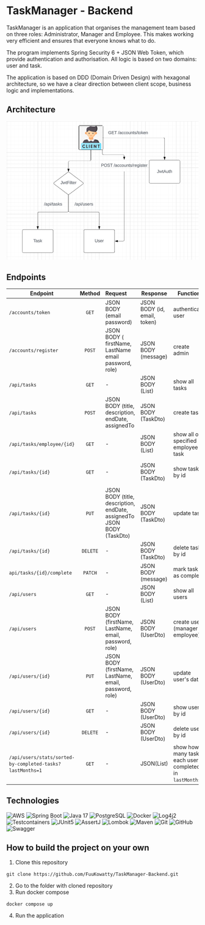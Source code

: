 # TaskManager - Backend
TaskManager is an application that organises the management team based on three roles:
Administrator, Manager and Employee. This makes working very efficient and ensures that everyone knows what to do.

The program implements Spring Security 6 + JSON Web Token, which provide authentication and authorisation.
All logic is based on two domains: user and task.

The application is based on DDD (Domain Driven Design) with hexagonal architecture, so we have a clear direction between client scope, business logic and implementations.

## Architecture
![Architecture](./architecture/architecture-v1.png)


## Endpoints

| Endpoint                                                  |  Method  | Request                                                                                    | Response                          | Function                                                | Authorization                                |
|-----------------------------------------------------------|:--------:|:-------------------------------------------------------------------------------------------|-----------------------------------|---------------------------------------------------------|----------------------------------------------|
| `/accounts/token`                                         |  `GET`   | JSON BODY (email<br/>password)                                                             | JSON BODY (id, email, token)      | authenticate user                                       | *                                            |
| `/accounts/register`                                      |  `POST`  | JSON BODY (<br/>firstName,<br/>LastName<br/>email<br/>password, role)                      | JSON BODY (message)               | create admin                                            | *                                            |
| `/api/tasks`                                              |  `GET`   | -                                                                                          | JSON BODY (List<TaskDto>)         | show all tasks                                          | ADMIN, MANAGER                               |
| `/api/tasks`                                              |  `POST`  | JSON BODY (title, description, endDate, assignedTo                                         | JSON BODY (TaskDto)               | create task                                             | ADMIN, MANAGER                               |
| `/api/tasks/employee/{id}`                                |  `GET`   | -                                                                                          | JSON BODY (List<TaskDto>)         | show all of specified employee task                     | ADMIN, MANAGER, EMPLOYEE(If it is his tasks) |
| `/api/tasks/{id}`                                         |  `GET`   | -                                                                                          | JSON BODY (TaskDto)               | show task by id                                         | ADMIN, MANAGER, EMPLOYEE(If it is his tasks) |
| `/api/tasks/{id}`                                         |  `PUT`   | JSON BODY (title, description, endDate, assignedTo                     JSON BODY (TaskDto) | JSON BODY (TaskDto)               | update task                                             | ADMIN, MANAGER                               |
| `/api/tasks/{id}`                                         | `DELETE` | -                                                                                          | JSON BODY (TaskDto)               | delete  task  by id                                     | ADMIN, MANAGER                               |
| `api/tasks/{id}/complete`                                 | `PATCH`  | -                                                                                          | JSON BODY (message)               | mark task as complete                                   | EMPLOYEE(If it is his tasks)                 |
| `/api/users`                                              |  `GET`   | -                                                                                          | JSON BODY (List<UserDto>)         | show all users                                          | ADMIN                                        |
| `/api/users`                                              |  `POST`  | JSON BODY (firstName, LastName, email, password, role)                                     | JSON BODY (UserDto)               | create user (manager or employee)                       | ADMIN                                        |
| `/api/users/{id}`                                         |  `PUT`   | JSON BODY (firstName, LastName, email, password, role)                                     | JSON BODY (UserDto)               | update user's data                                      | ADMIN                                        |
| `/api/users/{id}`                                         |  `GET`   | -                                                                                          | JSON BODY (UserDto)               | show user by id                                         | ADMIN                                        |
| `/api/users/{id}`                                         | `DELETE` | -                                                                                          | JSON BODY (UserDto)               | delete user by id                                       | ADMIN                                        |
| `/api/users/stats/sorted-by-completed-tasks?lastMonths=1` |  `GET`   | -                                                                                          | JSON(List<EmployeeStatisticsDto>) | show how many tasks each user completed in `lastMonths` | ADMIN, MANAGER                               |


## Technologies

![AWS](https://img.shields.io/badge/AWS-232F3E?style=for-the-badge&logo=amazon-aws&logoColor=white)
![Spring Boot](https://img.shields.io/badge/Spring_Boot-6DB33F?style=for-the-badge&logo=spring-boot&logoColor=white)
![Java 17](https://img.shields.io/badge/Java_17-007396?style=for-the-badge&logo=java&logoColor=white)
![PostgreSQL](https://img.shields.io/badge/PostgreSQL-47A248?style=for-the-badge&logo=mongodb&logoColor=white)
![Docker](https://img.shields.io/badge/Docker-2496ED?style=for-the-badge&logo=docker&logoColor=white)
![Log4j2](https://img.shields.io/badge/Log4j2-9B7E3E?style=for-the-badge&logo=apache&logoColor=white)
![Testcontainers](https://img.shields.io/badge/Testcontainers-2496ED?style=for-the-badge&logo=docker&logoColor=white)
![JUnit5](https://img.shields.io/badge/JUnit5-25A162?style=for-the-badge&logo=java&logoColor=white)
![AssertJ](https://img.shields.io/badge/AssertJ-26A65B?style=for-the-badge&logoColor=white)
![Lombok](https://img.shields.io/badge/Lombok-007396?style=for-the-badge&logo=java&logoColor=white)
![Maven](https://img.shields.io/badge/Maven-C71A36?style=for-the-badge&logo=apache-maven&logoColor=white)
![Git](https://img.shields.io/badge/Git-F05032?style=for-the-badge&logo=git&logoColor=white)
![GitHub](https://img.shields.io/badge/GitHub-181717?style=for-the-badge&logo=github&logoColor=white)
![Swagger](https://img.shields.io/badge/Swagger-85EA2D?style=for-the-badge&logo=swagger&logoColor=black)


## How to build the project on your own
1. Clone this repository
```shell
git clone https://github.com/FuuKowatty/TaskManager-Backend.git
```
2. Go to the folder with cloned repository
3. Run docker compose
```shell
docker compose up
```
4. Run the application
